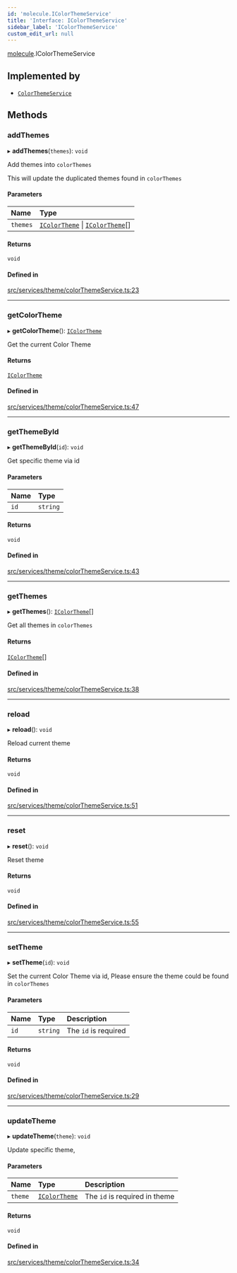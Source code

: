 ```yaml
---
id: 'molecule.IColorThemeService'
title: 'Interface: IColorThemeService'
sidebar_label: 'IColorThemeService'
custom_edit_url: null
---
```


[molecule](../namespaces/molecule).IColorThemeService

## Implemented by

-   [`ColorThemeService`](../classes/molecule.ColorThemeService)

## Methods

### addThemes

▸ **addThemes**(`themes`): `void`

Add themes into `colorThemes`

This will update the duplicated themes found in `colorThemes`

#### Parameters

| Name     | Type                                                                                         |
| :------- | :------------------------------------------------------------------------------------------- |
| `themes` | [`IColorTheme`](molecule.model.IColorTheme) \| [`IColorTheme`](molecule.model.IColorTheme)[] |

#### Returns

`void`

#### Defined in

[src/services/theme/colorThemeService.ts:23](https://github.com/DTStack/molecule/blob/b5324fcf/src/services/theme/colorThemeService.ts#L23)

---

### getColorTheme

▸ **getColorTheme**(): [`IColorTheme`](molecule.model.IColorTheme)

Get the current Color Theme

#### Returns

[`IColorTheme`](molecule.model.IColorTheme)

#### Defined in

[src/services/theme/colorThemeService.ts:47](https://github.com/DTStack/molecule/blob/b5324fcf/src/services/theme/colorThemeService.ts#L47)

---

### getThemeById

▸ **getThemeById**(`id`): `void`

Get specific theme via id

#### Parameters

| Name | Type     |
| :--- | :------- |
| `id` | `string` |

#### Returns

`void`

#### Defined in

[src/services/theme/colorThemeService.ts:43](https://github.com/DTStack/molecule/blob/b5324fcf/src/services/theme/colorThemeService.ts#L43)

---

### getThemes

▸ **getThemes**(): [`IColorTheme`](molecule.model.IColorTheme)[]

Get all themes in `colorThemes`

#### Returns

[`IColorTheme`](molecule.model.IColorTheme)[]

#### Defined in

[src/services/theme/colorThemeService.ts:38](https://github.com/DTStack/molecule/blob/b5324fcf/src/services/theme/colorThemeService.ts#L38)

---

### reload

▸ **reload**(): `void`

Reload current theme

#### Returns

`void`

#### Defined in

[src/services/theme/colorThemeService.ts:51](https://github.com/DTStack/molecule/blob/b5324fcf/src/services/theme/colorThemeService.ts#L51)

---

### reset

▸ **reset**(): `void`

Reset theme

#### Returns

`void`

#### Defined in

[src/services/theme/colorThemeService.ts:55](https://github.com/DTStack/molecule/blob/b5324fcf/src/services/theme/colorThemeService.ts#L55)

---

### setTheme

▸ **setTheme**(`id`): `void`

Set the current Color Theme via id,
Please ensure the theme could be found in `colorThemes`

#### Parameters

| Name | Type     | Description          |
| :--- | :------- | :------------------- |
| `id` | `string` | The `id` is required |

#### Returns

`void`

#### Defined in

[src/services/theme/colorThemeService.ts:29](https://github.com/DTStack/molecule/blob/b5324fcf/src/services/theme/colorThemeService.ts#L29)

---

### updateTheme

▸ **updateTheme**(`theme`): `void`

Update specific theme,

#### Parameters

| Name    | Type                                        | Description                   |
| :------ | :------------------------------------------ | :---------------------------- |
| `theme` | [`IColorTheme`](molecule.model.IColorTheme) | The `id` is required in theme |

#### Returns

`void`

#### Defined in

[src/services/theme/colorThemeService.ts:34](https://github.com/DTStack/molecule/blob/b5324fcf/src/services/theme/colorThemeService.ts#L34)
